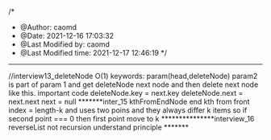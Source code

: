 /*
 * @Author: caomd 
 * @Date: 2021-12-16 17:03:32 
 * @Last Modified by: caomd
 * @Last Modified time: 2021-12-17 12:46:19
 */
********
//interview13_deleteNode O(1)
keywords:   param(head,deleteNode) param2 is part of param 1 and get deleteNode next node   and then delete next node like this. important code
deleteNode.key = next.key
deleteNode.next = next.next
next = null
*******inter_15 kthFromEndNode
end kth from front index = length-k and uses two poins
and they always differ k items so if second point === 0 then first point move to k 
***************interview_16 reverseList
not recursion understand principle *******